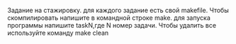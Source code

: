 Задание на стажировку.
для каждого задание есть свой makefile. Чтобы скомпилировать напишите в командной строке make.
для запуска программы напишите taskN,где N номер задачи.
Чтобы удалить все используйте команду make clean
